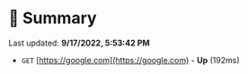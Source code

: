 # 📖 Summary
Last updated: **9/17/2022, 5:53:42 PM**

- `GET` [https://google.com](https://google.com) - **Up** (192ms)
